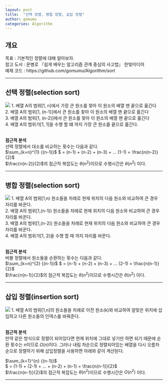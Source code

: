 ```yaml
---
layout: post
title:  "선택 정렬, 병합 정렬, 삽입 정렬"
author: gomumu
categories: Algorithm
---
```

<h2 id="headings">개요</h2>
<p>
목표 : 기본적인 정렬에 대해 알아보자.<br>
참고 도서 : 문병로 『쉽게 배우는 알고리즘 관계 중심의 사고법』 한빛미디어<br>
예제 코드 : https://github.com/gomumu/Algorithm/sort
</p>
<hr>

<h2>선택 정렬(selection sort)</h2>
<p>
<img data-action="zoom" src='{{ "/assets/post/selectionsort.png" | relative_url }}' >
1. 배열 A의 범위[1, n]에서 가장 큰 원소를 찾아 이 원소의 배열 맨 끝으로 옮긴다<br>
2. 배열 A의 범위[1, (n-1)]에서 큰 원소를 찾아 이 원소의 배열 맨 끝으로 옮긴다<br>
3. 배열 A의 범위[1, (n-2)]에서 큰 원소를 찾아 이 원소의 배열 맨 끝으로 옮긴다<br>
4. 배열 A의 범위가[1, 1]을 수행 할 떄 까지 가장 큰 원소를 끝으로 옮긴다.<br><br>

<b>점근적 분석</b><br>
선택 정렬에서 대소를 비교하는 횟수는 다음과 같다.<br>
$\sum_{k=n}^{1} {(n-1)}$
$ = (n-1) + (n-2) + (n-3) + ... (1-1) = \frac{n(n-2)}{2}$<br>
$\frac{n(n-2)}{2}$의 점근적 복잡도는 $\theta(n^2)$이므로 수행시간은 $\theta(n^2)$ 이다.<br>
</p>
<hr>

<h2>병합 정렬(selection sort)</h2>
<p>
<img data-action="zoom" src='{{ "/assets/post/BubbleSort.png" | relative_url }}' >
1. 배열 A의 범위[1,n) 원소들을 차례로 현재 위치의 다음 원소와 비교하여 큰 경우 자리를 바꾼다. <br>
2. 배열 A의 범위[1,(n-1)) 원소들을 차례로 현재 위치의 다음 원소와 비교하여 큰 경우 자리를 바꾼다. <br>
3. 배열 A의 범위[1,(n-2)) 원소들을 차례로 현재 위치의 다음 원소와 비교하여 큰 경우 자리를 바꾼다. <br>
4. 배열 A의 범위가[1, 2)을 수행 할 때 까지 자리를 바꾼다.<br><br>

<b>점근적 분석</b><br>
버블 정렬에서 원소들을 순환하는 횟수는 다음과 같다.<br>
$\sum_{k=n}^{2} {(n-1)}$
$ = (n-1) + (n-2) + (n-3) + ... (2-1) = \frac{n(n-1)}{2}$<br>
$\frac{n(n-1)}{2}$의 점근적 복잡도는 $\theta(n^2)$이므로 수행시간은 $\theta(n^2)$ 이다.<br>
</p>
<hr>

<h2>삽입 정렬(insertion sort)</h2>
<p>
<img data-action="zoom" src='{{ "/assets/post/insertionsort.png" | relative_url }}' >
1. 배열 A의 범위[1,n]의 원소들을 차례로 이전 원소(k)와 비교하여 알맞은 위치에 삽입하고 다른 원소들의 인덱스를 바꿔준다.<br><br>

<b>점근적 분석</b><br>
만약 같은 방식으로 정렬이 되어있다면 현재 위치에 그대로 넣기만 하면 되기 때문에 순환 횟수는 $n$이므로 $Ω(n)$이다. 그러나 내림 차순으로 정렬되어있는 배열을 다시 오름차순으로 정렬하기 위해 삽입정렬을 사용하면 아래와 같이 계산된다.<br>

$\sum_{k=1}^{n} {(n-1)}$  
$ = (1-1) + (2-1) + ... + (n-2) + (n-1) = \frac{n(n-1)}{2}$<br>
$\frac{n(n-1)}{2}$의 점근적 복잡도는 $\theta(n^2)$이므로 수행시간은 $O(n^2)$ 이다.<br>
</p>
<hr>


